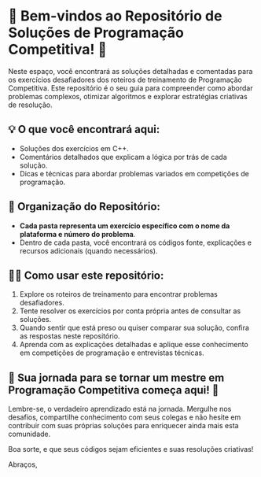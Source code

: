 # 🚀 Bem-vindos ao Repositório de Soluções de Programação Competitiva! 🚀

Neste espaço, você encontrará as soluções detalhadas e comentadas para os exercícios desafiadores dos roteiros de treinamento de Programação Competitiva. Este repositório é o seu guia para compreender como abordar problemas complexos, otimizar algoritmos e explorar estratégias criativas de resolução.

## 💡 O que você encontrará aqui:

- Soluções dos exercícios em C++.
- Comentários detalhados que explicam a lógica por trás de cada solução.
- Dicas e técnicas para abordar problemas variados em competições de programação.

## 📂 Organização do Repositório:

- **Cada pasta representa um exercício específico com o nome da plataforma e número do problema**.
- Dentro de cada pasta, você encontrará os códigos fonte, explicações e recursos adicionais (quando necessários).

## 🚴‍♀️ Como usar este repositório:

1. Explore os roteiros de treinamento para encontrar problemas desafiadores.
2. Tente resolver os exercícios por conta própria antes de consultar as soluções.
3. Quando sentir que está preso ou quiser comparar sua solução, confira as respostas neste repositório.
4. Aprenda com as explicações detalhadas e aplique esse conhecimento em competições de programação e entrevistas técnicas.

## 🌟 Sua jornada para se tornar um mestre em Programação Competitiva começa aqui! 🌟

Lembre-se, o verdadeiro aprendizado está na jornada. Mergulhe nos desafios, compartilhe conhecimento com seus colegas e não hesite em contribuir com suas próprias soluções para enriquecer ainda mais esta comunidade.

Boa sorte, e que seus códigos sejam eficientes e suas resoluções criativas!

Abraços,
